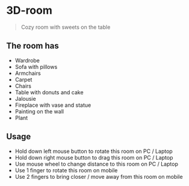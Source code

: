 # 3D-room

> Сozy room with sweets on the table

## The room has

- Wardrobe
- Sofa with pillows
- Armchairs
- Carpet
- Chairs
- Table with donuts and cake
- Jalousie
- Fireplace with vase and statue
- Painting on the wall
- Plant

## Usage

- Hold down left mouse button to rotate this room on PC / Laptop
- Hold down right mouse button to drag this room on PC / Laptop
- Use mouse wheel to change distance to this room on PC / Laptop
- Use 1 finger to rotate this room on mobile
- Use 2 fingers to bring closer / move away from this room on mobile    
